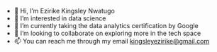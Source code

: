 - 👋 Hi, I’m Ezirike Kingsley Nwatugo
- 👀 I’m interested in data science
- 🌱 I’m currently taking the data analytics certification by Google
- 💞️ I’m looking to collaborate on exploring more in the tech space
- 📫 You can reach me through my email kingsleyezirike@gmail.com

<!---
Nwatugo/Nwatugo is a ✨ special ✨ repository because its `README.md` (this file) appears on your GitHub profile.
You can click the Preview link to take a look at your changes.
--->
